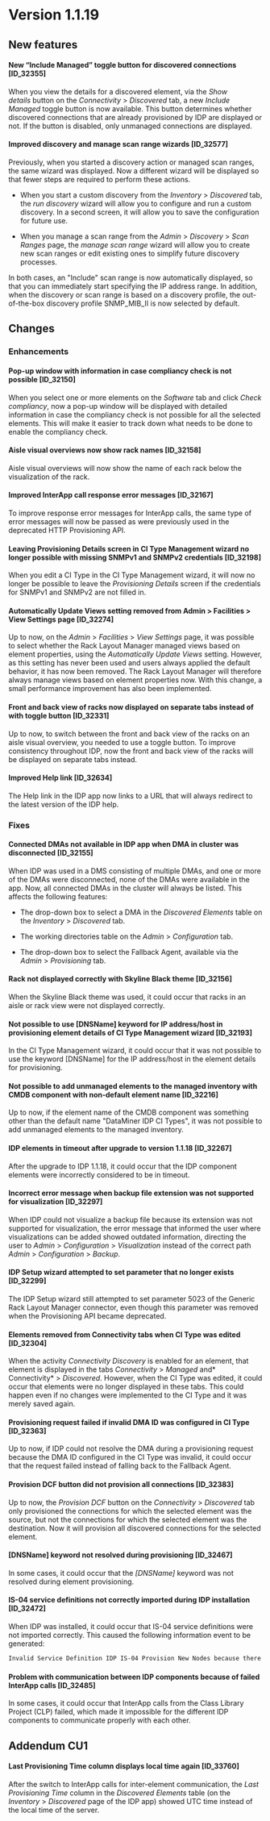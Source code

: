 # Version 1.1.19

## New features

#### New “Include Managed” toggle button for discovered connections \[ID_32355\]

When you view the details for a discovered element, via the *Show details* button on the *Connectivity* > *Discovered* tab, a new *Include Managed* toggle button is now available. This button determines whether discovered connections that are already provisioned by IDP are displayed or not. If the button is disabled, only unmanaged connections are displayed.

#### Improved discovery and manage scan range wizards \[ID_32577\]

Previously, when you started a discovery action or managed scan ranges, the same wizard was displayed. Now a different wizard will be displayed so that fewer steps are required to perform these actions.

- When you start a custom discovery from the *Inventory* > *Discovered* tab, the *run discovery* wizard will allow you to configure and run a custom discovery. In a second screen, it will allow you to save the configuration for future use.

- When you manage a scan range from the *Admin* > *Discovery* > *Scan Ranges* page, the *manage scan range* wizard will allow you to create new scan ranges or edit existing ones to simplify future discovery processes.

In both cases, an "Include" scan range is now automatically displayed, so that you can immediately start specifying the IP address range. In addition, when the discovery or scan range is based on a discovery profile, the out-of-the-box discovery profile SNMP_MIB_II is now selected by default.

## Changes

### Enhancements

#### Pop-up window with information in case compliancy check is not possible \[ID_32150\]

When you select one or more elements on the *Software* tab and click *Check compliancy*, now a pop-up window will be displayed with detailed information in case the compliancy check is not possible for all the selected elements. This will make it easier to track down what needs to be done to enable the compliancy check.

#### Aisle visual overviews now show rack names \[ID_32158\]

Aisle visual overviews will now show the name of each rack below the visualization of the rack.

#### Improved InterApp call response error messages \[ID_32167\]

To improve response error messages for InterApp calls, the same type of error messages will now be passed as were previously used in the deprecated HTTP Provisioning API.

#### Leaving Provisioning Details screen in CI Type Management wizard no longer possible with missing SNMPv1 and SNMPv2 credentials \[ID_32198\]

When you edit a CI Type in the CI Type Management wizard, it will now no longer be possible to leave the *Provisioning Details* screen if the credentials for SNMPv1 and SNMPv2 are not filled in.

#### Automatically Update Views setting removed from Admin \> Facilities \> View Settings page \[ID_32274\]

Up to now, on the *Admin* > *Facilities* > *View Settings* page, it was possible to select whether the Rack Layout Manager managed views based on element properties, using the *Automatically Update Views* setting. However, as this setting has never been used and users always applied the default behavior, it has now been removed. The Rack Layout Manager will therefore always manage views based on element properties now. With this change, a small performance improvement has also been implemented.

#### Front and back view of racks now displayed on separate tabs instead of with toggle button \[ID_32331\]

Up to now, to switch between the front and back view of the racks on an aisle visual overview, you needed to use a toggle button. To improve consistency throughout IDP, now the front and back view of the racks will be displayed on separate tabs instead.

#### Improved Help link \[ID_32634\]

The Help link in the IDP app now links to a URL that will always redirect to the latest version of the IDP help.

### Fixes

#### Connected DMAs not available in IDP app when DMA in cluster was disconnected \[ID_32155\]

When IDP was used in a DMS consisting of multiple DMAs, and one or more of the DMAs were disconnected, none of the DMAs were available in the app. Now, all connected DMAs in the cluster will always be listed. This affects the following features:

- The drop-down box to select a DMA in the *Discovered Elements* table on the *Inventory* > *Discovered* tab.

- The working directories table on the *Admin* > *Configuration* tab.

- The drop-down box to select the Fallback Agent, available via the *Admin* > *Provisioning* tab.

#### Rack not displayed correctly with Skyline Black theme \[ID_32156\]

When the Skyline Black theme was used, it could occur that racks in an aisle or rack view were not displayed correctly.

#### Not possible to use \[DNSName\] keyword for IP address/host in provisioning element details of CI Type Management wizard \[ID_32193\]

In the CI Type Management wizard, it could occur that it was not possible to use the keyword \[DNSName\] for the IP address/host in the element details for provisioning.

#### Not possible to add unmanaged elements to the managed inventory with CMDB component with non-default element name \[ID_32216\]

Up to now, if the element name of the CMDB component was something other than the default name "DataMiner IDP CI Types", it was not possible to add unmanaged elements to the managed inventory.

#### IDP elements in timeout after upgrade to version 1.1.18 \[ID_32267\]

After the upgrade to IDP 1.1.18, it could occur that the IDP component elements were incorrectly considered to be in timeout.

#### Incorrect error message when backup file extension was not supported for visualization \[ID_32297\]

When IDP could not visualize a backup file because its extension was not supported for visualization, the error message that informed the user where visualizations can be added showed outdated information, directing the user to *Admin* > *Configuration* > *Visualization* instead of the correct path *Admin* > *Configuration* > *Backup*.

#### IDP Setup wizard attempted to set parameter that no longer exists \[ID_32299\]

The IDP Setup wizard still attempted to set parameter 5023 of the Generic Rack Layout Manager connector, even though this parameter was removed when the Provisioning API became deprecated.

#### Elements removed from Connectivity tabs when CI Type was edited \[ID_32304\]

When the activity *Connectivity Discovery* is enabled for an element, that element is displayed in the tabs *Connectivity* > *Managed* and* Connectivity* > *Discovered*. However, when the CI Type was edited, it could occur that elements were no longer displayed in these tabs. This could happen even if no changes were implemented to the CI Type and it was merely saved again.

#### Provisioning request failed if invalid DMA ID was configured in CI Type \[ID_32363\]

Up to now, if IDP could not resolve the DMA during a provisioning request because the DMA ID configured in the CI Type was invalid, it could occur that the request failed instead of falling back to the Fallback Agent.

#### Provision DCF button did not provision all connections \[ID_32383\]

Up to now, the *Provision DCF* button on the *Connectivity* > *Discovered* tab only provisioned the connections for which the selected element was the source, but not the connections for which the selected element was the destination. Now it will provision all discovered connections for the selected element.

#### \[DNSName\] keyword not resolved during provisioning \[ID_32467\]

In some cases, it could occur that the *\[DNSName\]* keyword was not resolved during element provisioning.

#### IS-04 service definitions not correctly imported during IDP installation \[ID_32472\]

When IDP was installed, it could occur that IS-04 service definitions were not imported correctly. This caused the following information event to be generated:

```txt
Invalid Service Definition IDP IS-04 Provision New Nodes because there's no Profile Instance ID efb4e671-1ebc-413b-9f6c-2534f9028f97 (Script 'SRM_ServiceDefinitionImportExport')
```

#### Problem with communication between IDP components because of failed InterApp calls \[ID_32485\]

In some cases, it could occur that InterApp calls from the Class Library Project (CLP) failed, which made it impossible for the different IDP components to communicate properly with each other.

## Addendum CU1

#### Last Provisioning Time column displays local time again \[ID_33760\]

After the switch to InterApp calls for inter-element communication, the *Last Provisioning Time* column in the *Discovered Elements* table (on the *Inventory* > *Discovered* page of the IDP app) showed UTC time instead of the local time of the server.
